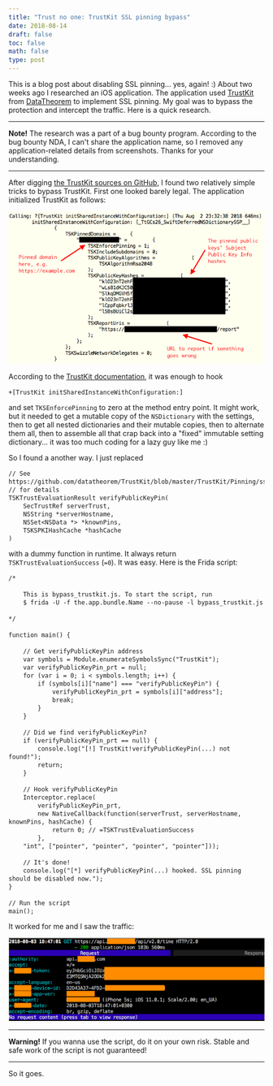 ```yaml
---
title: "Trust no one: TrustKit SSL pinning bypass"
date: 2018-08-14
draft: false
toc: false
math: false
type: post
---
```


This is a blog post about disabling SSL pinning... yes, again! :) About two weeks ago I researched an iOS application. The application used [TrustKit](https://github.com/datatheorem/TrustKit) from [DataTheorem](https://www.datatheorem.com) to implement SSL pinning. My goal was to bypass the protection and intercept the traffic. Here is a quick research.

---

**Note!** The research was a part of a bug bounty program. According to the bug bounty NDA, I can't share the application name, so I removed any application-related details from screenshots. Thanks for your understanding. 

---

After digging [the TrustKit sources on GitHub](https://github.com/datatheorem/TrustKit), I found two relatively simple tricks to bypass TrustKit. First one looked barely legal. The application initialized TrustKit as follows:

![](initSharedInstanceWithConfiguration.png)

According to the [TrustKit documentation](https://github.com/datatheorem/TrustKit/blob/master/docs/getting-started.md#always-start-with-pinning-enforcement-disabled), it was enough to hook

```
+[TrustKit initSharedInstanceWithConfiguration:]
``` 

and set `TKSEnforcePinning` to zero at the method entry point. It might work, but it needed to get a mutable copy of the `NSDictionary` with the settings, then to get all nested dictionaries and their mutable copies, then to alternate them all, then to assemble all that crap back into a "fixed" immutable setting dictionary... it was too much coding for a lazy guy like me :)

So I found a another way. I just replaced

```
// See https://github.com/datatheorem/TrustKit/blob/master/TrustKit/Pinning/ssl_pin_verifier.m 
// for details
TSKTrustEvaluationResult verifyPublicKeyPin(
	SecTrustRef serverTrust, 
	NSString *serverHostname, 
	NSSet<NSData *> *knownPins, 
	TSKSPKIHashCache *hashCache
)
```

with a dummy function in runtime. It always return `TSKTrustEvaluationSuccess` (`=0`). It was easy. Here is the Frida script:

```
/*
	
	This is bypass_trustkit.js. To start the script, run
	$ frida -U -f the.app.bundle.Name --no-pause -l bypass_trustkit.js
	
*/

function main() {
		
	// Get verifyPublicKeyPin address
	var symbols = Module.enumerateSymbolsSync("TrustKit");
	var verifyPublicKeyPin_prt = null;
	for (var i = 0; i < symbols.length; i++) {
		if (symbols[i]["name"] === "verifyPublicKeyPin") {
			verifyPublicKeyPin_prt = symbols[i]["address"];
			break;
		}
	}

	// Did we find verifyPublicKeyPin?
	if (verifyPublicKeyPin_prt == null) {
		console.log("[!] TrustKit!verifyPublicKeyPin(...) not found!");
		return;
	}
		
	// Hook verifyPublicKeyPin
	Interceptor.replace(
		verifyPublicKeyPin_prt, 
		new NativeCallback(function(serverTrust, serverHostname, knownPins, hashCache) {
			return 0; // =TSKTrustEvaluationSuccess
		}, 
	"int", ["pointer", "pointer", "pointer", "pointer"]));

	// It's done!
	console.log("[*] verifyPublicKeyPin(...) hooked. SSL pinning should be disabled now.");	
}

// Run the script
main();
```

It worked for me and I saw the traffic:

![](request_without_tk.png)

---

**Warning!** If you wanna use the script, do it on your own risk. Stable and safe work of the script is not guaranteed!

---

So it goes.